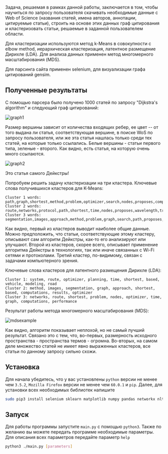Задача, решаемая в рамках данной работы, заключается в том, чтобы научиться по запросу пользователя скачивать необходимые данные с Web of Science (названия статей, имена авторов, аннотации, цитируемые статьи), строить на основе этих данных граф цитирования и кластеризовать статьи, решаемые в заданной пользователем области. 

Для кластеризации используются метод k-Means в совокупности с elbow method, иерархическая кластеризация, латентное размещение Дирихле (LDA). Для анализа данных применен метод многомерного масштабирования (MDS). 

Для парсинга сайта применен selenium, для визуализации графа цитирований gensim.

## Полученные результаты
С помощью парсера было получено 1000 статей по запросу "Dijkstra's algorithm" и следующий граф цитирований:

![graph1](https://user-images.githubusercontent.com/22059582/100630412-9329a880-333b-11eb-859f-e2ab7b20fa64.png)

Размер вершины зависит от количества входящих ребер, ее цвет -- от того выдана ли статья, соответствующая вершине, в поиске WoS по запросу пользователя, или же эта статья нашлась только среди тех статей, на которые только ссылались.
Белые вершины - статьи первого типа, зеленые - второго.
Как видно, есть статья, на которую очень много ссылаются. 

![graph2](https://user-images.githubusercontent.com/22059582/100630607-d4ba5380-333b-11eb-945f-3d7888324a15.png)

Это статья самого Дейкстры!

Попробуем решить задачу кластеризации на три кластера.
Ключевые слова получившихся кластеров для K-Means:
```
Cluster 1 words: path,graph,shortest,method,problem,optimizer,search,nodes,proposes,computations,networks 
Cluster 2 words: route,networks,protocol,path,shortest,time,nodes,proposes,wavelength,traffic,performance
Cluster 3 words: segmentation,images,approach,method,problem,graph,search,path,proposes,computations,results
```
Как видно, первый из кластеров выводит наиболее общие данные. Можно предположить, что статьи, соответствующие этому кластеру, описывают сам алгоритм Дейкстры, как-то его анализируют или улучшают.
Второй из кластеров, скорее всего, описывает применение алгоритма Дейкстры в технологиях, так или иначе связанных с Wi-Fi сетями и протоколами.
Третий кластер, по-видимому, связан с задачами компьютерного зрения.


Ключевые слова кластеров для латентного размещения Дирихле (LDA):
```
Cluster 1: system, route, optimizer, planning, time, shortest, based, vehicle, modeling, road
Cluster 2: method, images, segmentation, graph, approach, shortest, based, computations, results, optimizer
Cluster 3: networks, route, shortest, problem, nodes, optimizer, time, graph, computations, performance
```

Результат работы метода многомерного масштабирования (MDS):

![mdsexample](https://user-images.githubusercontent.com/22059582/100638468-1e5b6c00-3345-11eb-81a7-a5be20eef963.png)

Как видно, алгоритм показывает неплохой, но не самый лучший результат. Связано это с тем, что, во-первых, размерность исходного пространства - пространства термов - огромна. Во-вторых, на самом деле множество статей не имеет явно выраженных кластеров, все статьи по данному запросу сильно схожи.



## Установка
Для начала убедитесь, что у вас установлены `python` версии не менее чем `3.5.2`, `Mozilla Firefox` версии не менее чем `60.0.1` и `pip`.
Далее, для установки всех необходимых библиотек напишите
```bash
sudo pip3 install selenium sklearn matplotlib numpy pandas networkx nltk gensim scipy
```
## Запуск
Для работы программы запустите `main.py` с помощью `python3`. Также по желанию вы можете передать программе необходимые параметры. Для описания всех параметров передайте параметр `help`
```bash
python3 ./main.py [parameters]
```
